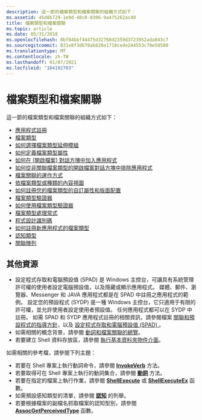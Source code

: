```yaml
---
description: 這一節的檔案類型和檔案關聯的組織方式如下：
ms.assetid: 45d8b729-1e9d-40c0-8306-9a475262ac40
title: 檔案類型和檔案關聯
ms.topic: article
ms.date: 05/31/2018
ms.openlocfilehash: 0bf84bbf44475d32768d2359d3723952ada843c7
ms.sourcegitcommit: 831e8f3db78ab820e1710cede244553c70e50500
ms.translationtype: MT
ms.contentlocale: zh-TW
ms.lasthandoff: 01/07/2021
ms.locfileid: "104192703"
---
```

# <a name="file-types-and-file-associations"></a>檔案類型和檔案關聯

這一節的檔案類型和檔案關聯的組織方式如下：

-   [應用程式註冊](app-registration.md)
-   [檔案類型](fa-file-types.md)
-   [如何選擇檔案類型延伸模組](how-to-choose-a-file-type-extension.md)
-   [如何定義檔案類型屬性](how-to-define-file-type-attributes.md)
-   [如何在 [開啟檔案] 對話方塊中加入應用程式](how-to-include-an-application-on-the-open-with-dialog-box.md)
-   [如何從非關聯檔案類型的開啟檔案對話方塊中排除應用程式](how-to-exclude-an-application-from-the-open-with-dialog-box-for-unassociated-file-types.md)
-   [檔案關聯的運作方式](fa-how-work.md)
-   [依檔案類型或種類的內容視圖](prophand-content-view.md)
-   [如何註冊您的檔案類型的自訂屬性和版面配置](how-to-register-custom-properties-and-layout-for-your-file-type.md)
-   [檔案類型驗證器](file-type-verifier.md)
-   [如何使用檔案類型驗證器](how-to-use-the-file-type-verifier.md)
-   [檔案類型處理常式](fa-file-extensions.md)
-   [程式設計識別碼](fa-progids.md)
-   [如何註冊新應用程式的檔案類型](how-to-register-a-file-type-for-a-new-application.md)
-   [認知類型](fa-perceivedtypes.md)
-   [關聯陣列](fa-associationarray.md)

## <a name="additional-resources"></a>其他資源

-   設定程式存取和電腦預設值 (SPAD) 是 Windows 主控台，可讓具有系統管理許可權的使用者設定電腦預設值，以及隱藏或顯示應用程式。 媒體、郵件、瀏覽器、Messenger 和 JAVA 應用程式都是在 SPAD 中註冊之應用程式的範例。 設定您的預設程式 (SYDP) 是一種 Windows 主控台，它只適用于有限的許可權，並允許使用者設定使用者預設值。 任何應用程式都可以在 SYDP 中註冊。 如需 SPAD 和 SYDP 應用程式註冊的相關資訊，請參閱檔案 [關聯和預設程式的指導方針](appguide-fa-defpro.md)，以及 [設定程式存取和電腦預設值 (SPAD) ](cpl-setprogramaccess.md)。
-   如需相關的概念背景，請參閱 [動詞和檔案關聯的總覽](fa-verbs.md)。
-   若要建立 Shell 資料存放區，請參閱 [執行基本資料夾物件介面](nse-implement.md)。

如需相關的參考檔，請參閱下列主題：

-   若要在 Shell 專案上執行動詞命令，請參閱 [**InvokeVerb**](folderitem-invokeverb.md) 方法。
-   若要取得可在 Shell 專案上執行的動詞集合，請參閱 [**動詞**](folderitem-verbs.md) 方法。
-   若要在指定的檔案上執行作業，請參閱 [**ShellExecute**](/windows/desktop/api/Shellapi/nf-shellapi-shellexecutea) 或 [**ShellExecuteEx**](/windows/desktop/api/Shellapi/nf-shellapi-shellexecuteexa) 函數。
-   如需預設感知類型的清單，請參閱 [**認知**](/windows/win32/api/shtypes/ne-shtypes-perceived) 的列舉。
-   若要根據檔案的副檔名抓取檔案的認知型別，請參閱 [**AssocGetPerceivedType**](/windows/desktop/api/Shlwapi/nf-shlwapi-assocgetperceivedtype) 函數。

 

 



